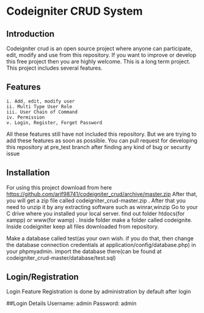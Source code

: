 # Codeigniter CRUD System

## Introduction

Codeigniter crud is an open source project where anyone can participate, edit, modify and use from this repository.
If you want to improve or develop this free project then you are highly welcome. This is a long term project.
This project includes several features. 

## Features

	i. Add, edit, modify user
	ii. Multi Type User Role
	iii. User Chain of Command
	iv. Permission
	v. Login, Register, Forget Password


All these features still have not included this repository. But we are trying to add these features as soon as possible. You can pull request for developing this repository at pre_test branch after finding any kind of bug or security issue

## Installation

For using this project download from here https://github.com/arif98741/codeigniter_crud/archive/master.zip
After that, you will get a zip file called codeigniter_crud-master.zip . After that you need to unzip it by any extracting software such as winrar,winzip
Go to your C drive where you installed your local server. find out folder htdocs(for xampp) or www(for wamp) .
Inside folder make a folder called codeignite. Inside codeigniter keep all files downloaded from repository. 

Make a database called test(as your own wish. if you do that, then change the database connection credentials at application/config/database.php) in your phpmyadmin. import the database there(can be found at codeigniter_crud-master/database/test.sql)

## Login/Registration
Login Feature 
Registration is done by administration by default after login

##Login Details
Username: admin
Password: admin

	
